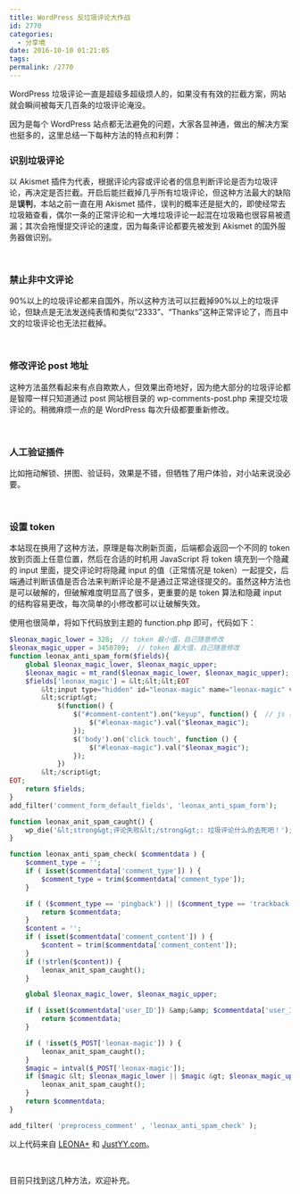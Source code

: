 ```yaml
---
title: WordPress 反垃圾评论大作战
id: 2770
categories:
  - 分享境
date: 2016-10-10 01:21:05
tags:
permalink: /2770
---
```


WordPress 垃圾评论一直是超级多超级烦人的，如果没有有效的拦截方案，网站就会瞬间被每天几百条的垃圾评论淹没。

因为是每个 WordPress 站点都无法避免的问题，大家各显神通，做出的解决方案也挺多的，这里总结一下每种方法的特点和利弊：<!--more-->

### 识别垃圾评论

以 Akismet 插件为代表，根据评论内容或评论者的信息判断评论是否为垃圾评论，再决定是否拦截。开启后能拦截掉几乎所有垃圾评论，但这种方法最大的缺陷是**误判**，本站之前一直在用 Akismet 插件，误判的概率还是挺大的，即使经常去垃圾箱查看，偶尔一条的正常评论和一大堆垃圾评论一起混在垃圾箱也很容易被遗漏；其次会拖慢提交评论的速度，因为每条评论都要先被发到 Akismet 的国外服务器做识别。

&nbsp;

### 禁止非中文评论

90%以上的垃圾评论都来自国外，所以这种方法可以拦截掉90%以上的垃圾评论，但缺点是无法发送纯表情和类似“2333”、“Thanks”这种正常评论了，而且中文的垃圾评论也无法拦截掉。

&nbsp;

### 修改评论 post 地址

这种方法虽然看起来有点自欺欺人，但效果出奇地好，因为绝大部分的垃圾评论都是智障一样只知道通过 post 网站根目录的 wp-comments-post.php 来提交垃圾评论的。稍微麻烦一点的是 WordPress 每次升级都要重新修改。

&nbsp;

### 人工验证插件

比如拖动解锁、拼图、验证码，效果是不错，但牺牲了用户体验，对小站来说没必要。

&nbsp;

### 设置 token

本站现在换用了这种方法，原理是每次刷新页面，后端都会返回一个不同的 token 放到页面上任意位置，然后在合适的时机用 JavaScript 将 token 填充到一个隐藏的 input 里面，提交评论时将隐藏 input 的值（正常情况是 token）一起提交，后端通过判断该值是否合法来判断评论是不是通过正常途径提交的。虽然这种方法也是可以破解的，但破解难度明显高了很多，更重要的是 token 算法和隐藏 input 的结构容易更改，每次简单的小修改都可以让破解失效。

使用也很简单，将如下代码放到主题的 function.php 即可，代码如下：

```php
$leonax_magic_lower = 328;  // token 最小值，自己随意修改
$leonax_magic_upper = 3450709;  // token 最大值，自己随意修改
function leonax_anti_spam_form($fields){
    global $leonax_magic_lower, $leonax_magic_upper;
    $leonax_magic = mt_rand($leonax_magic_lower, $leonax_magic_upper);  // 放在页面的token值，是一个随机数，每次都不同
    $fields['leonax_magic'] = &lt;&lt;&lt;EOT
        &lt;input type="hidden" id="leonax-magic" name="leonax-magic" value="0"&gt;  // 隐藏的 input
        &lt;script&gt;
            $(function() {
                $("#comment-content").on("keyup", function() {  // js 检测到触发 keyup、click 或 touch 事件时填充 token
                    $("#leonax-magic").val("$leonax_magic");
                });
                $('body').on('click touch', function () {
                    $("#leonax-magic").val("$leonax_magic");
                });
            })
        &lt;/script&gt;
EOT;
    return $fields;
}
add_filter('comment_form_default_fields', 'leonax_anti_spam_form');

function leonax_anit_spam_caught() {
    wp_die('&lt;strong&gt;评论失败&lt;/strong&gt;: 垃圾评论什么的去死吧！');
}

function leonax_anti_spam_check( $commentdata ) {
    $comment_type = '';
    if ( isset($commentdata['comment_type']) ) {
        $comment_type = trim($commentdata['comment_type']);
    }

    if ( ($comment_type == 'pingback') || ($comment_type == 'trackback') ) {
        return $commentdata;
    }
    $content = '';
    if ( isset($commentdata['comment_content']) ) {
        $content = trim($commentdata['comment_content']);
    }
    if (!strlen($content)) {
        leonax_anit_spam_caught();
    }

    global $leonax_magic_lower, $leonax_magic_upper;

    if ( isset($commentdata['user_ID']) &amp;&amp; $commentdata['user_ID'] ) { // 登陆用户不做判断
        return $commentdata;
    }

    if ( !isset($_POST['leonax-magic']) ) {
        leonax_anit_spam_caught();
    }
    $magic = intval($_POST['leonax-magic']);
    if ($magic &lt; $leonax_magic_lower || $magic &gt; $leonax_magic_upper) {  // token 值在上面设置的最大值和最小值之间才合法
        leonax_anit_spam_caught();
    }
    return $commentdata;
}

add_filter( 'preprocess_comment' , 'leonax_anti_spam_check' );
```

以上代码来自 [LEONA+](https://leonax.net/p/6732/block-spam-comments-from-web-page/) 和 [JustYY.com](https://justyy.com/archives/1558)。

&nbsp;

目前只找到这几种方法，欢迎补充。